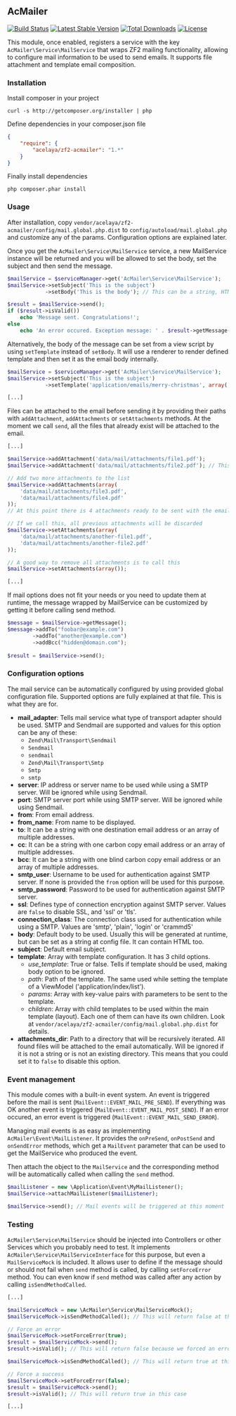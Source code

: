 ## AcMailer

[![Build Status](https://travis-ci.org/acelaya/ZF2-AcMailer.svg?branch=master)](https://travis-ci.org/acelaya/ZF2-AcMailer)
[![Latest Stable Version](https://poser.pugx.org/acelaya/zf2-acmailer/v/stable.png)](https://packagist.org/packages/acelaya/zf2-acmailer)
[![Total Downloads](https://poser.pugx.org/acelaya/zf2-acmailer/downloads.png)](https://packagist.org/packages/acelaya/zf2-acmailer)
[![License](https://poser.pugx.org/acelaya/zf2-acmailer/license.png)](https://packagist.org/packages/acelaya/zf2-acmailer)

This module, once enabled, registers a service with the key `AcMailer\Service\MailService` that wraps ZF2 mailing functionality, allowing to configure mail information to be used to send emails.
It supports file attachment and template email composition.

### Installation

Install composer in your project

	curl -s http://getcomposer.org/installer | php
	
Define dependencies in your composer.json file

```json
{
	"require": {
        "acelaya/zf2-acmailer": "1.*"
    }
}
```
	
Finally install dependencies

	php composer.phar install

### Usage

After installation, copy `vendor/acelaya/zf2-acmailer/config/mail.global.php.dist` to `config/autoload/mail.global.php` and customize any of the params. Configuration options are explained later.

Once you get the `AcMailer\Service\MailService` service, a new MailService instance will be returned and you will be allowed to set the body, set the subject and then send the message.

```php
$mailService = $serviceManager->get('AcMailer\Service\MailService');
$mailService->setSubject('This is the subject')
			->setBody('This is the body'); // This can be a string, HTML or even a zend\Mime\Message or a Zend\Mime\Part

$result = $mailService->send();
if ($result->isValid())
	echo 'Message sent. Congratulations!';
else
	echo 'An error occured. Exception message: ' . $result->getMessage();
```

Alternatively, the body of the message can be set from a view script by using `setTemplate` instead of `setBody`. It will use a renderer to render defined template and then set it as the email body internally.

```php
$mailService = $serviceManager->get('AcMailer\Service\MailService');
$mailService->setSubject('This is the subject')
			->setTemplate('application/emails/merry-christmas', array('name' => 'John Doe', 'date' => date('Y-m-d'));

[...]
```

Files can be attached to the email before sending it by providing their paths with `addAttachment`, `addAttachments` or `setAttachments` methods.
At the moment we call `send`, all the files that already exist will be attached to the email.

```php
[...]

$mailService->addAttachment('data/mail/attachments/file1.pdf');
$mailService->addAttachment('data/mail/attachments/file2.pdf'); // This will add the second file to the attachments list

// Add two more attachments to the list
$mailService->addAttachments(array(
	'data/mail/attachments/file3.pdf',
	'data/mail/attachments/file4.pdf'
));
// At this point there is 4 attachments ready to be sent with the email

// If we call this, all previous attachments will be discarded
$mailService->setAttachments(array(
	'data/mail/attachments/another-file1.pdf',
	'data/mail/attachments/another-file2.pdf'
));

// A good way to remove all attachments is to call this
$mailService->setAttachments(array());

[...]
```

If mail options does not fit your needs or you need to update them at runtime, the message wrapped by MailService can be customized by getting it before calling send method.

```php
$message = $mailService->getMessage();
$message->addTo("foobar@example.com")
		->addTo("another@example.com")
		->addBcc("hidden@domain.com");
		
$result = $mailService->send();
```

### Configuration options

The mail service can be automatically configured by using provided global configuration file. Supported options are fully explained at that file. This is what they are for.

- **mail_adapter**: Tells mail service what type of transport adapter should be used. SMTP and Sendmail are supported and values for this option can be any of these:
	- `Zend\Mail\Transport\Sendmail`
	- `Sendmail`
	- `sendmail`
	- `Zend\Mail\Transport\Smtp`
	- `Smtp`
	- `smtp`
- **server**: IP address or server name to be used while using a SMTP server. Will be ignored while using Sendmail.
- **port**: SMTP server port while using SMTP server. Will be ignored while using Sendmail.
- **from**: From email address.
- **from_name**: From name to be displayed.
- **to**: It can be a string with one destination email address or an array of multiple addresses.
- **cc**: It can be a string with one carbon copy email address or an array of multiple addresses.
- **bcc**: It can be a string with one blind carbon copy email address or an array of multiple addresses.
- **smtp_user**: Username to be used for authentication against SMTP server. If none is provided the `from` option will be used for this purpose.
- **smtp_password**: Password to be used for authentication against SMTP server.
- **ssl**: Defines type of connection encryption against SMTP server. Values are `false` to disable SSL, and 'ssl' or 'tls'.
- **connection_class**: The connection class used for authentication while using a SMTP. Values are 'smtp', 'plain', 'login' or 'crammd5'
- **body**: Default body to be used. Usually this will be generated at runtime, but can be set as a string at config file. It can contain HTML too.
- **subject**: Default email subject.
- **template**: Array with template configuration. It has 3 child options.
	- *use_template*: True or false. Tells if template should be used, making body option to be ignored.
	- *path*: Path of the template. The same used while setting the template of a ViewModel ('application/index/list').
	- *params*: Array with key-value pairs with parameters to be sent to the template.
	- *children*: Array with child templates to be used within the main template (layout). Each one of them can have its own children. Look at `vendor/acelaya/zf2-acmailer/config/mail.global.php.dist` for details.
- **attachments_dir**: Path to a directory that will be recursively iterated. All found files will be attached to the email automatically. Will be ignored if it is not a string or is not an existing directory. This means that you could set it to `false` to disable this option.

### Event management

This module comes with a built-in event system.
An event is triggered before the mail is sent (`MailEvent::EVENT_MAIL_PRE_SEND`). If everything was OK another event is triggered (`MailEvent::EVENT_MAIL_POST_SEND`). If an error occured, an error event is triggered (`MailEvent::EVENT_MAIL_SEND_ERROR`).

Managing mail events is as easy as implementing `AcMailer\Event\MailListener`. It provides the `onPreSend`, `onPostSend` and `onSendError` methods, which get a `MailEvent` parameter that can be used to get the MailService who produced the event.

Then attach the object to the `MailService` and the corresponding method will be automatically called when calling the `send` method.

```php
$mailListener = new \Application\Event\MyMailListener();
$mailService->attachMailListener($mailListener);

$mailService->send(); // Mail events will be triggered at this moment
```

### Testing

`AcMailer\Service\MailService` should be injected into Controllers or other Services which you probably need to test. It implements `AcMailer\Service\MailServiceInterface` for this purpose, but even a `MailServiceMock` is included.
It allows user to define if the message should or should not fail when `send` method is called, by calling `setForceError` method.
You can even know if `send` method was called after any action by calling `isSendMethodCalled`.

```php
[...]

$mailServiceMock = new \AcMailer\Service\MailServiceMock();
$mailServiceMock->isSendMethodCalled(); // This will return false at this point

// Force an error
$mailServiceMock->setForceError(true);
$result = $mailServiceMock->send();
$result->isValid(); // This will return false because we forced an error

$mailServiceMock->isSendMethodCalled(); // This will return true at this point

// Force a success
$mailServiceMock->setForceError(false);
$result = $mailServiceMock->send();
$result->isValid(); // This will return true in this case

[...]
```
